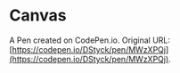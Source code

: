 # Canvas

A Pen created on CodePen.io. Original URL: [https://codepen.io/DStyck/pen/MWzXPQj](https://codepen.io/DStyck/pen/MWzXPQj).

